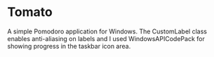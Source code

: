 Tomato
======

A simple Pomodoro application for Windows. The CustomLabel class enables anti-aliasing on labels and I used WindowsAPICodePack for showing progress in the taskbar icon area.
